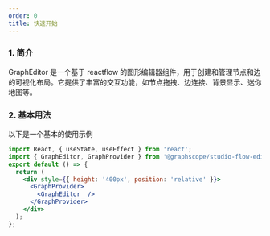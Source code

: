 ```yaml
---
order: 0
title: 快速开始
---
```

### 1. 简介

GraphEditor 是一个基于 reactflow 的图形编辑器组件，用于创建和管理节点和边的可视化布局。它提供了丰富的交互功能，如节点拖拽、边连接、背景显示、迷你地图等。

### 2. 基本用法

以下是一个基本的使用示例

```jsx
import React, { useState, useEffect } from 'react';
import { GraphEditor, GraphProvider } from '@graphscope/studio-flow-editor';
export default () => {
  return (
    <div style={{ height: '400px', position: 'relative' }}>
      <GraphProvider>
        <GraphEditor  />
      </GraphProvider>
    </div>
  );
};
```




